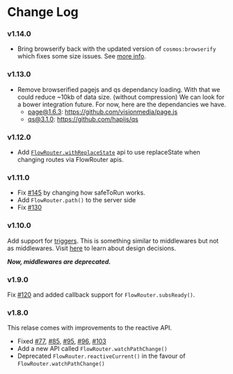 # Change Log

### v1.14.0
* Bring browserify back with the updated version of `cosmos:browserify` which fixes some size issues. See [more info](https://github.com/meteorhacks/flow-router/issues/128#issuecomment-109799953).

### v1.13.0
* Remove browserified pagejs and qs dependancy loading. With that we could reduce ~10kb of data size. (without compression) We can look for a bower integration future. For now, here are the dependancies we have.
    - page@1.6.3: https://github.com/visionmedia/page.js
    - qs@3.1.0: https://github.com/hapijs/qs

### v1.12.0
* Add [`FlowRouter.withReplaceState`](https://github.com/meteorhacks/flow-router#flowrouterwithreplcaestatefn) api to use replaceState when changing routes via FlowRouter apis.

### v1.11.0
* Fix [#145](https://github.com/meteorhacks/flow-router/issues/145) by changing how safeToRun works.
* Add `FlowRouter.path()` to the server side
* Fix [#130](https://github.com/meteorhacks/flow-router/issues/130)

### v1.10.0
Add support for [triggers](https://github.com/meteorhacks/flow-router#triggers). This is something similar to middlewares but not as middlewares. Visit [here](https://github.com/meteorhacks/flow-router/pull/59) to learn about design decisions.

_**Now, middlewares are deprecated.**_

### v1.9.0
Fix [#120](https://github.com/meteorhacks/flow-router/issues/120) and added callback support for `FlowRouter.subsReady()`.

### v1.8.0

This relase comes with improvements to the reactive API.

* Fixed [#77](https://github.com/meteorhacks/flow-router/issues/77), [#85](https://github.com/meteorhacks/flow-router/issues/85), [#95](https://github.com/meteorhacks/flow-router/issues/95), [#96](https://github.com/meteorhacks/flow-router/issues/96), [#103](https://github.com/meteorhacks/flow-router/issues/103)
* Add a new API called `FlowRouter.watchPathChange()`
* Deprecated `FlowRouter.reactiveCurrent()` in the favour of `FlowRouter.watchPathChange()`
